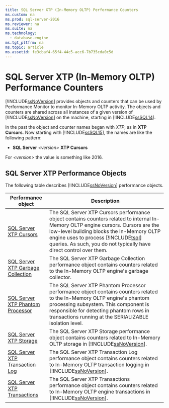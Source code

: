 ```yaml
---
title: SQL Server XTP (In-Memory OLTP) Performance Counters
ms.custom: na
ms.prod: sql-server-2016
ms.reviewer: na
ms.suite: na
ms.technology: 
  - database-engine
ms.tgt_pltfrm: na
ms.topic: article
ms.assetid: fe3cbaf4-65f4-44c5-acc6-7b735cda0c5d
---
```

# SQL Server XTP (In-Memory OLTP) Performance Counters
  [!INCLUDE[ssNoVersion](../../Topics/TopicNameContainA/includes/ssNoVersion_md.md)] provides objects and counters that can be used by Performance Monitor to monitor In-Memory OLTP activity. The objects and counters are shared across all instances of a given version of [!INCLUDE[ssNoVersion](../../Topics/TopicNameContainA/includes/ssNoVersion_md.md)] on the machine, starting in [!INCLUDE[ssSQL14](../../Topics/TopicNameContainA/includes/ssSQL14_md.md)].  
  
 In the past the object and counter names began with *XTP*, as in **XTP Cursors**. Now starting with [!INCLUDE[ssSQL15](../../Topics/TopicNameContainA/includes/ssSQL15_md.md)], the names are like the following pattern:  
  
-   **SQL Server** *<version\>* **XTP Cursors**  
  
 For *<version\>* the value is something like 2016.  
  
##  <a name="SQLServerPOs"></a> SQL Server XTP Performance Objects  
 The following table describes [!INCLUDE[ssNoVersion](../../Topics/TopicNameContainA/includes/ssNoVersion_md.md)] performance objects.  
  
|Performance object|Description|  
|------------------------|-----------------|  
|[SQL Server XTP Cursors](../../Topics/TopicNameNotContainA/SQL-Server-XTP-Cursors.md)|The SQL Server XTP Cursors performance object contains counters related to internal In-Memory OLTP engine cursors. Cursors are the low-level building blocks the In-Memory OLTP engine uses to process [!INCLUDE[tsql](../../Topics/TopicNameContainA/includes/tsql_md.md)] queries. As such, you do not typically have direct control over them.|  
|[SQL Server XTP Garbage Collection](../../Topics/TopicNameNotContainA/SQL-Server-XTP-Garbage-Collection.md)|The SQL Server XTP Garbage Collection performance object contains counters related to the In-Memory OLTP engine's garbage collector.|  
|[SQL Server XTP Phantom Processor](../../Topics/TopicNameNotContainA/SQL-Server-XTP-Phantom-Processor.md)|The SQL Server XTP Phantom Processor performance object contains counters related to the In-Memory OLTP engine's phantom processing subsystem. This component is responsible for detecting phantom rows in transactions running at the SERIALIZABLE isolation level.|  
|[SQL Server XTP Storage](../../Topics/TopicNameNotContainA/SQL-Server-XTP-Storage.md)|The SQL Server XTP Storage performance object contains counters related to In-Memory OLTP storage in [!INCLUDE[ssNoVersion](../../Topics/TopicNameContainA/includes/ssNoVersion_md.md)].|  
|[SQL Server XTP Transaction Log](../../Topics/TopicNameNotContainA/SQL-Server-XTP-Transaction-Log.md)|The SQL Server XTP Transaction Log performance object contains counters related to In-Memory OLTP transaction logging in [!INCLUDE[ssNoVersion](../../Topics/TopicNameContainA/includes/ssNoVersion_md.md)].|  
|[SQL Server XTP Transactions](../../Topics/TopicNameNotContainA/SQL-Server-XTP-Transactions.md)|The SQL Server XTP Transactions performance object contains counters related to In-Memory OLTP engine transactions in [!INCLUDE[ssNoVersion](../../Topics/TopicNameContainA/includes/ssNoVersion_md.md)].|  
  
  